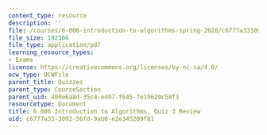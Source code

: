 ```yaml
---
content_type: resource
description: ''
file: /courses/6-006-introduction-to-algorithms-spring-2020/c6777a33309256fd9ab0e2e345209f81_MIT6_006S20_review3.pdf
file_size: 192366
file_type: application/pdf
learning_resource_types:
- Exams
license: https://creativecommons.org/licenses/by-nc-sa/4.0/
ocw_type: OCWFile
parent_title: Quizzes
parent_type: CourseSection
parent_uid: 400e6a8d-35c4-e497-f645-fe19629c58f3
resourcetype: Document
title: 6.006 Introduction to Algorithms, Quiz 3 Review
uid: c6777a33-3092-56fd-9ab0-e2e345209f81
---
```

